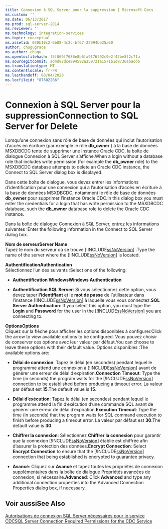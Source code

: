 ```yaml
---
title: Connexion à SQL Server pour la suppression | Microsoft Docs
ms.custom: ''
ms.date: 06/13/2017
ms.prod: sql-server-2014
ms.reviewer: ''
ms.technology: integration-services
ms.topic: conceptual
ms.assetid: 030b10c2-6b88-4c2c-bf67-22994be25a60
author: chugugrace
ms.author: chugu
ms.openlocfilehash: f5f069f7686e8b6fa9176f92c9e2f47be5f2c71a
ms.sourcegitcommit: ad4d92dce894592a259721a1571b1d8736abacdb
ms.translationtype: MT
ms.contentlocale: fr-FR
ms.lasthandoff: 08/04/2020
ms.locfileid: "87602266"
---
```

# <a name="connection-to-sql-server-for-delete"></a><span data-ttu-id="fda09-102">Connexion à SQL Server pour la suppression</span><span class="sxs-lookup"><span data-stu-id="fda09-102">Connection to SQL Server for Delete</span></span>
  <span data-ttu-id="fda09-103">Lorsqu’une connexion sans rôle de base de données qui inclut l’autorisation d’accès en écriture (par exemple le rôle **db_owner** ) à la base de données MSXDBCDC tente de supprimer une instance Oracle CDC, la boîte de dialogue Connexion à SQL Server s’affiche.</span><span class="sxs-lookup"><span data-stu-id="fda09-103">When a login without a database role that includes write permission (for example the **db_owner** role) to the MSXDBCDC database attempts to delete an Oracle CDC instance, the Connect to SQL Server dialog box is displayed.</span></span>  
  
 <span data-ttu-id="fda09-104">Dans cette boîte de dialogue, vous devez entrer les informations d’identification pour une connexion qui a l’autorisation d’accès en écriture à la base de données MSXDBCDC, notamment le rôle de base de données **db_owner** pour supprimer l’instance Oracle CDC.</span><span class="sxs-lookup"><span data-stu-id="fda09-104">In this dialog box you must enter the credentials for a login that has write permission to the MSXDBCDC database, such the **db_owner** database role to delete the Oracle CDC instance.</span></span>  
  
 <span data-ttu-id="fda09-105">Dans la boîte de dialogue Connexion à SQL Server, entrez les informations suivantes :</span><span class="sxs-lookup"><span data-stu-id="fda09-105">Enter the following information in the Connect to SQL Server dialog box.</span></span>  
  
 <span data-ttu-id="fda09-106">**Nom de serveur**</span><span class="sxs-lookup"><span data-stu-id="fda09-106">**Server Name**</span></span>  
 <span data-ttu-id="fda09-107">Tapez le nom du serveur où se trouve [!INCLUDE[ssNoVersion](../../includes/ssnoversion-md.md)] .</span><span class="sxs-lookup"><span data-stu-id="fda09-107">Type the name of the server where the [!INCLUDE[ssNoVersion](../../includes/ssnoversion-md.md)] is located.</span></span>  
  
 <span data-ttu-id="fda09-108">**Authentification**</span><span class="sxs-lookup"><span data-stu-id="fda09-108">**Authentication**</span></span>  
 <span data-ttu-id="fda09-109">Sélectionnez l’un des suivants :</span><span class="sxs-lookup"><span data-stu-id="fda09-109">Select one of the following:</span></span>  
  
-   <span data-ttu-id="fda09-110">**Authentification Windows**</span><span class="sxs-lookup"><span data-stu-id="fda09-110">**Windows Authentication**</span></span>  
  
-   <span data-ttu-id="fda09-111">**Authentification SQL Server**: Si vous sélectionnez cette option, vous devez taper **l’identifiant** et le **mot de passe** de l’utilisateur dans l’instance [!INCLUDE[ssNoVersion](../../includes/ssnoversion-md.md)] à laquelle vous vous connectez.</span><span class="sxs-lookup"><span data-stu-id="fda09-111">**SQL Server Authentication**: If you select this option, you must type the **Login** and **Password** for the user in the [!INCLUDE[ssNoVersion](../../includes/ssnoversion-md.md)] you are connecting to.</span></span>  
  
 <span data-ttu-id="fda09-112">**Options**</span><span class="sxs-lookup"><span data-stu-id="fda09-112">**Options**</span></span>  
 <span data-ttu-id="fda09-113">Cliquez sur la flèche pour afficher les options disponibles à configurer.</span><span class="sxs-lookup"><span data-stu-id="fda09-113">Click the arrow to view available options to be configured.</span></span> <span data-ttu-id="fda09-114">Vous pouvez choisir de conserver ces options avec leur valeur par défaut.</span><span class="sxs-lookup"><span data-stu-id="fda09-114">You can choose to leave these options with their default value.</span></span> <span data-ttu-id="fda09-115">Options disponibles :</span><span class="sxs-lookup"><span data-stu-id="fda09-115">The available options are:</span></span>  
  
-   <span data-ttu-id="fda09-116">**Délai de connexion**: Tapez le délai (en secondes) pendant lequel le programme attend une connexion à [!INCLUDE[ssNoVersion](../../includes/ssnoversion-md.md)] avant de générer une erreur de délai d’expiration.</span><span class="sxs-lookup"><span data-stu-id="fda09-116">**Connection Timeout**: Type the time (in seconds) the program waits for the [!INCLUDE[ssNoVersion](../../includes/ssnoversion-md.md)] connection to be established before producing a timeout error.</span></span> <span data-ttu-id="fda09-117">La valeur par défaut est **15**.</span><span class="sxs-lookup"><span data-stu-id="fda09-117">The default value is **15**.</span></span>  
  
-   <span data-ttu-id="fda09-118">**Délai d’exécution**: Tapez le délai (en secondes) pendant lequel le programme attend la fin d’exécution d’une commande SQL avant de générer une erreur de délai d’expiration.</span><span class="sxs-lookup"><span data-stu-id="fda09-118">**Execution Timeout**: Type the time (in seconds) that the program waits for SQL command execution to finish before producing a timeout error.</span></span> <span data-ttu-id="fda09-119">La valeur par défaut est **30**.</span><span class="sxs-lookup"><span data-stu-id="fda09-119">The default value is **30**.</span></span>  
  
-   <span data-ttu-id="fda09-120">**Chiffrer la connexion**: Sélectionnez **Chiffrer la connexion** pour garantir que la connexion [!INCLUDE[ssNoVersion](../../includes/ssnoversion-md.md)] établie est chiffrée afin d’assurer la protection des données.</span><span class="sxs-lookup"><span data-stu-id="fda09-120">**Encrypt Connection**: Select **Encrypt Connection** to ensure that the [!INCLUDE[ssNoVersion](../../includes/ssnoversion-md.md)] connection that being established is encrypted to guarantee privacy.</span></span>  
  
-   <span data-ttu-id="fda09-121">**Avancé**: Cliquez sur **Avancé** et tapez toutes les propriétés de connexion supplémentaires dans la boîte de dialogue Propriétés avancées de connexion, si nécessaire.</span><span class="sxs-lookup"><span data-stu-id="fda09-121">**Advanced**: Click **Advanced** and type any additional connection properties into the Advanced Connection Properties dialog box, if necessary.</span></span>  
  
## <a name="see-also"></a><span data-ttu-id="fda09-122">Voir aussi</span><span class="sxs-lookup"><span data-stu-id="fda09-122">See Also</span></span>  
 [<span data-ttu-id="fda09-123">Autorisations de connexion SQL Server nécessaires pour le service CDC</span><span class="sxs-lookup"><span data-stu-id="fda09-123">SQL Server Connection Required Permissions for the CDC Service</span></span>](sql-server-connection-required-permissions-for-the-cdc-service.md)  
  
  
